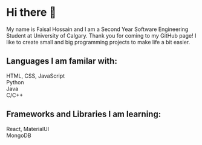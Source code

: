 # Hi there 👋

My name is Faisal Hossain and I am a Second Year Software Engineering Student at University of Calgary. Thank you for coming to my GitHub page! I like to create small and big programming projects to make life a bit easier.

## Languages I am familar with: 
HTML, CSS, JavaScript <br/>
Python <br/>
Java <br/>
C/C++ <br/>

## Frameworks and Libraries I am learning:
React, MaterialUI <br/>
MongoDB <br/>

<!--
**fmhossai/fmhossai** is a ✨ _special_ ✨ repository because its `README.md` (this file) appears on your GitHub profile.

Here are some ideas to get you started:

- 🔭 I’m currently working on React, 
- 🌱 I’m currently learning ...
- 👯 I’m looking to collaborate on ...
- 🤔 I’m looking for help with ...
- 💬 Ask me about ...
- 📫 How to reach me: ...
- 😄 Pronouns: ...
- ⚡ Fun fact: ...
-->
